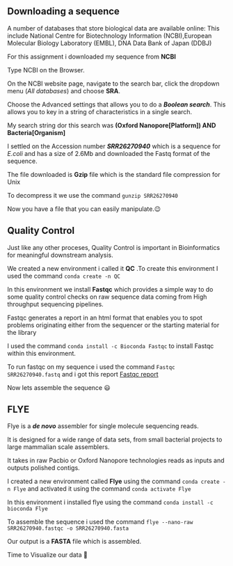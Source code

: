 ## Downloading a sequence

A number of databases that store biological data are available online: This include National Centre for Biotechnology Information (NCBI),European Molecular Biology Laboratory (EMBL), DNA Data Bank of Japan (DDBJ)

For this assignment i downloaded my sequence from **NCBI** 

Type NCBI on the Browser.

On the NCBI website page, navigate to the search bar, click the dropdown menu (*All databases*) and choose **SRA**.

Choose the Advanced settings that allows you to do a ***Boolean search***. This allows you to key in a string of characteristics in a single search.

My search string dor this search was **(Oxford Nanopore[Platform]) AND Bacteria[Organism]**

I settled on  the Accession number ***SRR26270940*** which is a sequence for *E.coli* and has a size of 2.6Mb and downloaded the Fastq format of the sequence.

The file downloaded is  **Gzip** file which is the standard file compression for Unix 

To decompress it we use the command `gunzip SRR26270940` 

Now you have a file that you can easily manipulate.😉

## Quality Control
Just like any other proceses, Quality Control is important in Bioinformatics for meaningful downstream analysis.

We created a new environment i called it **QC** .To create this environment I used the command `conda create -n QC`

In this environment we install **Fastqc** which provides a simple way to do some quality control checks on raw sequence data coming from High throughput sequencing pipelines.

Fastqc generates a report in an html format that enables you to spot problems originating either from the sequencer or the starting material for the library

I used the command `conda install -c Bioconda Fastqc` to install Fastqc within this environment.

To run fastqc on my sequence i used the command `Fastqc SRR26270940.fastq` and i got this report [Fastqc report](file:///home/administrator/Downloads/SRR26270940_fastqc.html)

Now lets assemble the sequence 😃

## FLYE

Flye is a ***de novo*** assembler for single molecule sequencing reads.

It is designed for a wide range of data sets, from small bacterial projects to large mammalian scale assemblers.

It takes in raw Pacbio or Oxford Nanopore technologies reads as inputs and outputs polished contigs.

I created a new environment called **Flye** using the command `conda create -n Flye` and activated it using the command `conda activate Flye`

In this environment i installed flye using the command `conda install -c bioconda Flye`

To assemble the sequence i used the command `flye --nano-raw SRR26270940.fastqc -o SRR26270940.fasta`

Our output is a **FASTA** file which is assembled.

Time to Visualize our data 🤝


